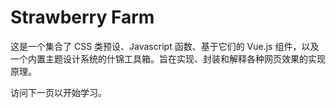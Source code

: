 # Strawberry Farm

这是一个集合了 CSS 类预设、Javascript 函数、基于它们的 Vue.js 组件，以及一个内置主题设计系统的什锦工具箱。旨在实现、封装和解释各种网页效果的实现原理。

访问下一页以开始学习。